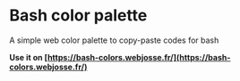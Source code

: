 # Bash color palette
A simple web color palette to copy-paste codes for bash

**Use it on [https://bash-colors.webjosse.fr/](https://bash-colors.webjosse.fr/)**
